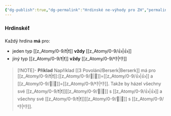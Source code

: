 ```yaml
---
{"dg-publish":true,"dg-permalink":"Hrdinské ne-výhody pro ZH","permalink":"/Hrdinské ne-výhody pro ZH/"}
---
```


### Hrdinské❗
Každý hrdina **má** pro:
- jeden typ [[z_Atomy/0-9/❗\|❗]] **vždy** [[z_Atomy/0-9/👍\|👍]]
- jiný typ [[z_Atomy/0-9/❗\|❗]] **vždy** [[z_Atomy/0-9/👎\|👎]]

>[!NOTE]- **Příklad**
>Například [[3 Povolání/Berserk\|Berserk]] má pro [[z_Atomy/0-9/❗\|❗]]:[[z_Atomy/0-9/💪\|💪]]=[[z_Atomy/0-9/👍\|👍]] a [[z_Atomy/0-9/📖\|📖]]=[[z_Atomy/0-9/👎\|👎]]. Takže by házel všechny své [[z_Atomy/0-9/❗\|❗]][[z_Atomy/0-9/💪\|💪]] s [[z_Atomy/0-9/👍\|👍]] a všechny své [[z_Atomy/0-9/❗\|❗]][[z_Atomy/0-9/📖\|📖]] s [[z_Atomy/0-9/👎\|👎]].